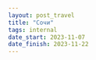 ```yaml
---
layout: post_travel
title: "Сочи"
tags: internal
date_start: 2023-11-07
date_finish: 2023-11-22
---
```


